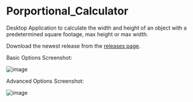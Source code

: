 # Porportional_Calculator
Desktop Application to calculate the width and
    height of an object with a predetermined square
    footage, max height or max width.

Download the newest release from the [releases page](https://github.com/RichardlWilson/Proportional_Calculator/releases).

Basic Options Screenshot:

![image](https://user-images.githubusercontent.com/68248054/128611122-0e19fabe-e6d4-41b4-a71d-64300fa37832.png)

Advanced Options Screenshot:

![image](https://user-images.githubusercontent.com/68248054/128611079-f66e1044-8a64-4326-988c-af5c1d3d9537.png)
